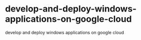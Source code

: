 # develop-and-deploy-windows-applications-on-google-cloud
develop and deploy windows applications on google cloud
